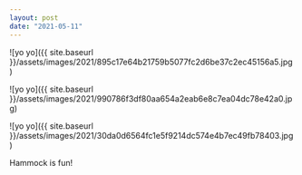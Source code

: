 ```yaml
---
layout: post
date: "2021-05-11"
---
```


![yo yo]({{ site.baseurl }}/assets/images/2021/895c17e64b21759b5077fc2d6be37c2ec45156a5.jpg)

![yo yo]({{ site.baseurl }}/assets/images/2021/990786f3df80aa654a2eab6e8c7ea04dc78e42a0.jpg)

![yo yo]({{ site.baseurl }}/assets/images/2021/30da0d6564fc1e5f9214dc574e4b7ec49fb78403.jpg)

Hammock is fun!
